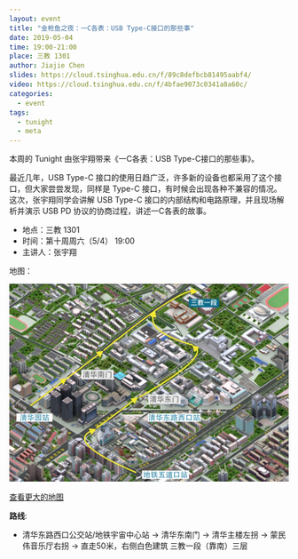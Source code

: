 ```yaml
---
layout: event
title: "金枪鱼之夜：一C各表：USB Type-C接口的那些事"
date: 2019-05-04
time: 19:00-21:00
place: 三教 1301
author: Jiajie Chen
slides: https://cloud.tsinghua.edu.cn/f/89c8defbcb81495aabf4/
video: https://cloud.tsinghua.edu.cn/f/4bfae9073c0341a8a60c/
categories:
  - event
tags:
  - tunight
  - meta
---
```


本周的 Tunight 由张宇翔带来《一C各表：USB Type-C接口的那些事》。

最近几年，USB Type-C 接口的使用日趋广泛，许多新的设备也都采用了这个接口，但大家尝尝发现，同样是 Type-C 接口，有时候会出现各种不兼容的情况。这次，张宇翔同学会讲解 USB Type-C 接口的内部结构和电路原理，并且现场解析并演示 USB PD 协议的协商过程，讲述一C各表的故事。

<!--more-->

* 地点：三教 1301
* 时间：第十周周六（5/4） 19:00
* 主讲人：张宇翔

地图：

![](/assets/img/events/map_t3_sec1.jpg)

<a class="hidden-xs" href="https://www.openstreetmap.org/#map=17/40.00120/116.32246">查看更大的地图</a>

**路线**:

 - 清华东路西口公交站/地铁宇宙中心站 -> 清华东南门 -> 清华主楼左拐 ->  蒙民伟音乐厅右拐 -> 直走50米，右侧白色建筑 三教一段（靠南）三层
